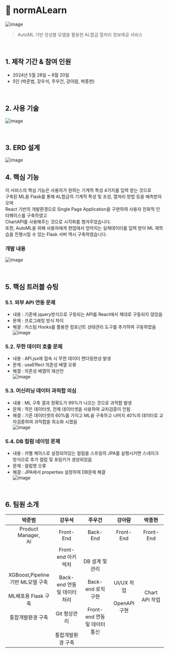 # :pushpin: normALearn
![image]([https://github.com/Eehnodu/Portfolio/assets/155121578/f5fee82a-0ffb-4ecf-9b77-43427ebbc4f1](https://private-user-images.githubusercontent.com/155137487/369732590-fedf5877-e156-4d38-af5d-84ac58a7fbf7.png?jwt=eyJhbGciOiJIUzI1NiIsInR5cCI6IkpXVCJ9.eyJpc3MiOiJnaXRodWIuY29tIiwiYXVkIjoicmF3LmdpdGh1YnVzZXJjb250ZW50LmNvbSIsImtleSI6ImtleTUiLCJleHAiOjE3MjcwNTU2MjMsIm5iZiI6MTcyNzA1NTMyMywicGF0aCI6Ii8xNTUxMzc0ODcvMzY5NzMyNTkwLWZlZGY1ODc3LWUxNTYtNGQzOC1hZjVkLTg0YWM1OGE3ZmJmNy5wbmc_WC1BbXotQWxnb3JpdGhtPUFXUzQtSE1BQy1TSEEyNTYmWC1BbXotQ3JlZGVudGlhbD1BS0lBVkNPRFlMU0E1M1BRSzRaQSUyRjIwMjQwOTIzJTJGdXMtZWFzdC0xJTJGczMlMkZhd3M0X3JlcXVlc3QmWC1BbXotRGF0ZT0yMDI0MDkyM1QwMTM1MjNaJlgtQW16LUV4cGlyZXM9MzAwJlgtQW16LVNpZ25hdHVyZT03ZDUzNjMxMjJhMmI1YzY5NzhmNDEyY2NjYmZhNjBjMzhjNjIxM2JmZWJmNTY4MDdkM2ZiNWE4NjgxYmQ4MzUxJlgtQW16LVNpZ25lZEhlYWRlcnM9aG9zdCJ9.kn9X8oRUcF66ZNfH6Mc-l7PasPiUjloNyDCwB1pZXVU))
> AutoML 기반 앙상블 모델을 활용한 AL합금 열처리 정보제공 서비스

</br>

## 1. 제작 기간 & 참여 인원
- 2024년 5월 28일 ~ 6월 20일
- 5인 (박준범, 강우석, 주우건, 강아람, 박종현)

</br>

## 2. 사용 기술
![image](https://github.com/clavis13/normALearn/assets/155136484/1832c3ec-dce1-4e9f-9127-a282c56ca8f8)


</br>

## 3. ERD 설계
![image](https://github.com/clavis13/normALearn/assets/155136484/49f20c78-0cf8-4ddd-95cd-be1407459d8f)



## 4. 핵심 기능
이 서비스의 핵심 기능은 사용자가 원하는 기계적 특성 4가지를 입력 받는 것으로</br>
구축된 ML을 Flask를 통해 AL합금의 기계적 특성 및 조성, 열처리 방법 등을 예측받아오며</br>
React 기반의 개발환경으로 Single Page Application을 구현하여 사용자 친화적 인터페이스를 구축하였고</br>
ChartAPI를 사용해주는 것으로 시각화를 챙겨주었습니다.</br>
또한, AutoML을 위해 사용자에게 현업에서 얻어지는 실제데이터를 입력 받아 ML 재학습을 진행시킬 수 있는 Flask 서버 역시 구축하였습니다.</br>


### 개발 내용
![image](https://github.com/clavis13/normALearn/assets/155136484/5810f120-d696-4925-a179-cced1e48b8fb)


</br>

## 5. 핵심 트러블 슈팅
### 5.1. 외부 API 연동 문제
- 내용 : 기존에 jquery방식으로 구동되는 API를 React에서 제대로 구동되지 않았음
- 문제 : 프로그래밍 방식 차이
- 해결 : 커스텀 Hooks를 활용한 컴포넌트 상태관리 도구를 추가하여 구동하였음
![image](https://github.com/clavis13/normALearn/assets/155136484/1ef0dd88-da5b-49e0-a9fa-3c480c7e6f57)

### 5.2. 무한 데이터 호출 문제
- 내용 : API.jsx에 접속 시 무한 데이터 랜더링현상 발생
- 문제 : useEffect 의존성 배열 오류
- 해결 : 의존성 배열의 재선언</br>
![image](https://github.com/clavis13/normALearn/assets/155136484/3c5d4477-9b5c-4d9e-8741-15be849e49f1)

### 5.3. 머신러닝 데이터 과적합 의심
- 내용 : ML 구축 결과 정확도가 99%가 나오는 것으로 과적합 발생
- 문제 : 적은 데이터셋, 전체 데이터셋을 사용하여 교차검증이 안됨
- 해결 : 기존 데이터셋의 60%를 가지고 ML을 구축하고 나머지 40%의 데이터로 교차검증하여 과적합을 최소화 시켰음</br>
![image](https://github.com/clavis13/normALearn/assets/155136484/c0cacd67-5c93-48a4-a304-21e867d07dca)

### 5.4. DB 컬럼 네이밍 문제
- 내용 : 카멜 케이스로 설정되어있는 컬럼을 스프링의 JPA를 실행시키면 스네이크 방식으로 추가 컬럼 및 포링키가 생성되었음
- 문제 : 컬럼명 오류
- 해결 : JPA에서 properties 설정하여 DB문제 해결</br>
![image](https://github.com/clavis13/normALearn/assets/155136484/21fd3528-c800-4440-8e62-29492851db56)


<br>

## 6. 팀원 소개
|박준범|강우석|주우건|강아람|박종현|
|:---:|:---:|:---:|:---:|:---:|
|Product Manager, <br> AI|Front-End|Back-End|Front-End|Front-End|
|XGBoost,Pipeline<br>기반 ML모델 구축<br><br>ML배포용 Flask 구축<br><br>통합개발환경 구축|Front-end 아키텍처<br><br>Back-end 연동<br>및 데이터 처리<br><br>Git 형상관리<br><br>통합개발환경 구축|DB 설계 및 관리<br><br>Back-end 로직 구현<br><br>Front-end 연동<br>및 데이터 통신|UI/UX 작업<br><br>OpenAPI 구현|Chart API 작업|
